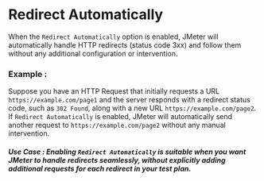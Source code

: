 # Redirect Automatically 

When the `Redirect Automatically` option is enabled, JMeter will automatically handle HTTP redirects (status code 3xx) and follow them without any additional configuration or intervention.

### Example :

Suppose you have an HTTP Request that initially requests a URL `https://example.com/page1` and the server responds with a redirect status code, such as `302 Found`, along with a new URL `https://example.com/page2`. If `Redirect Automatically`  is enabled, JMeter will automatically send another request to `https://example.com/page2` without any manual intervention.

##### Use Case : Enabling `Redirect Automatically`  is suitable when you want JMeter to handle redirects seamlessly, without explicitly adding additional requests for each redirect in your test plan.


